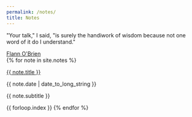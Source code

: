 ```yaml
---
permalink: /notes/
title: Notes
---
```

<div id='notes' class='wrap'>
    <div id='intro'>
        <div class='quote'>
            <p>"Your talk," I said, "is surely the handiwork of wisdom because not one word of it do I understand."</p>
            <a href='https://www.goodreads.com/author/quotes/15248.Flann_O_Brien' target='_blank'>Flann O'Brien</a>
        </div>
    </div>
    <div id='notes' class='section'>
        {% for note in site.notes %}
            <div class='note-row'>
                <p class='note-title'>
                    <a href="{{ note.url }}">
                        {{ note.title }}
                    </a>
                </p>
                <p class='note-date'>
                    {{ note.date | date_to_long_string }}
                </p>
            </div>
            <p class='note-subtitle'>
                {{ note.subtitle }}
            </p>
            <span class='hidden'>{{ forloop.index }}</span>
        {% endfor %}
    </div>
</div>